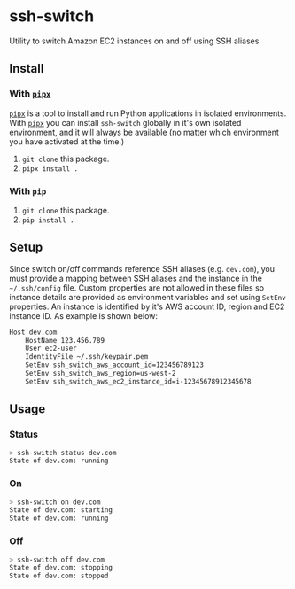 # ssh-switch

Utility to switch Amazon EC2 instances on and off using SSH aliases.

## Install

### With [`pipx`](https://github.com/pipxproject/pipx)

[`pipx`](https://github.com/pipxproject/pipx) is a tool to install and run Python applications in isolated environments. With [`pipx`](https://github.com/pipxproject/pipx) you can install `ssh-switch` globally in it's own isolated environment, and it will always be available (no matter which environment you have activated at the time.)

1. `git clone` this package.
2. `pipx install .`

### With `pip`

1. `git clone` this package.
2. `pip install .`

## Setup

Since switch on/off commands reference SSH aliases (e.g. `dev.com`), you
must provide a mapping between SSH aliases and the instance in the
`~/.ssh/config` file. Custom properties are not allowed in these files so
instance details are provided as environment variables and set using
`SetEnv` properties. An instance is identified by it's AWS account ID,
region and EC2 instance ID. As example is shown below:

```bash
Host dev.com
    HostName 123.456.789
    User ec2-user
    IdentityFile ~/.ssh/keypair.pem
    SetEnv ssh_switch_aws_account_id=123456789123
    SetEnv ssh_switch_aws_region=us-west-2
    SetEnv ssh_switch_aws_ec2_instance_id=i-12345678912345678
```

## Usage

### Status

```bash
> ssh-switch status dev.com
State of dev.com: running
```

### On

```bash
> ssh-switch on dev.com
State of dev.com: starting
State of dev.com: running
```

### Off

```bash
> ssh-switch off dev.com
State of dev.com: stopping
State of dev.com: stopped
```
